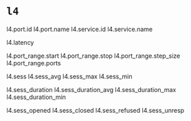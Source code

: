 # `l4`

l4.port.id
l4.port.name
l4.service.id
l4.service.name

l4.latency

l4.port_range.start
l4.port_range.stop
l4.port_range.step_size
l4.port_range.ports

l4.sess
l4.sess_avg
l4.sess_max
l4.sess_min

l4.sess_duration
l4.sess_duration_avg
l4.sess_duration_max
l4.sess_duration_min

l4.sess_opened
l4.sess_closed
l4.sess_refused
l4.sess_unresp
